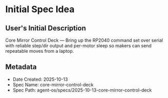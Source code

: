 # Initial Spec Idea

## User's Initial Description
Core Mirror Control Deck — Bring up the RP2040 command set over serial with reliable step/dir output and per-motor sleep so makers can send repeatable moves from a laptop.

## Metadata
- Date Created: 2025-10-13
- Spec Name: core-mirror-control-deck
- Spec Path: agent-os/specs/2025-10-13-core-mirror-control-deck
